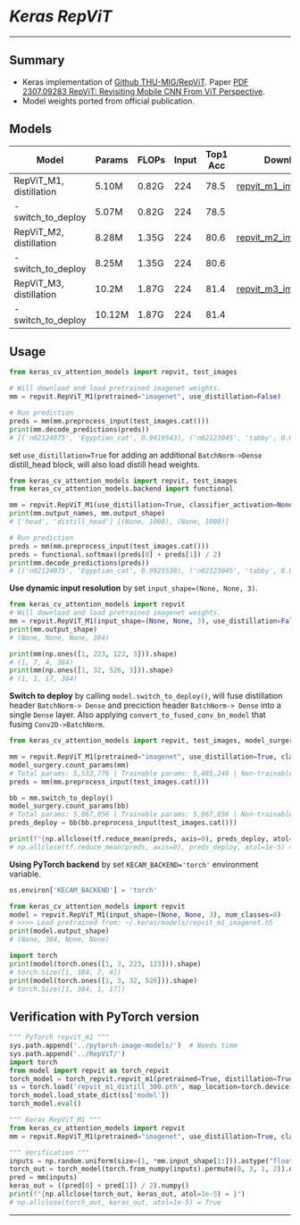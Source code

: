 
# ___Keras RepViT___
***

## Summary
  - Keras implementation of [Github THU-MIG/RepViT](https://github.com/THU-MIG/RepViT). Paper [PDF 2307.09283 RepViT: Revisiting Mobile CNN From ViT Perspective](https://arxiv.org/pdf/2307.09283.pdf).
  - Model weights ported from official publication.
## Models
  | Model                   | Params | FLOPs | Input | Top1 Acc | Download |
  | ----------------------- | ------ | ----- | ----- | -------- | -------- |
  | RepViT_M1, distillation | 5.10M  | 0.82G | 224   | 78.5     | [repvit_m1_imagenet.h5](https://github.com/leondgarse/keras_cv_attention_models/releases/download/levit/repvit_m1_imagenet.h5) |
  | - switch_to_deploy      | 5.07M  | 0.82G | 224   | 78.5     |          |
  | RepViT_M2, distillation | 8.28M  | 1.35G | 224   | 80.6     | [repvit_m2_imagenet.h5](https://github.com/leondgarse/keras_cv_attention_models/releases/download/levit/repvit_m2_imagenet.h5) |
  | - switch_to_deploy      | 8.25M  | 1.35G | 224   | 80.6     |          |
  | RepViT_M3, distillation | 10.2M  | 1.87G | 224   | 81.4     | [repvit_m3_imagenet.h5](https://github.com/leondgarse/keras_cv_attention_models/releases/download/levit/repvit_m3_imagenet.h5) |
  | - switch_to_deploy      | 10.12M | 1.87G | 224   | 81.4     |          |
## Usage
  ```py
  from keras_cv_attention_models import repvit, test_images

  # Will download and load pretrained imagenet weights.
  mm = repvit.RepViT_M1(pretrained="imagenet", use_distillation=False)

  # Run prediction
  preds = mm(mm.preprocess_input(test_images.cat()))
  print(mm.decode_predictions(preds))
  # [('n02124075', 'Egyptian_cat', 0.9019543), ('n02123045', 'tabby', 0.012886077), ...]
  ```
  set `use_distillation=True` for adding an additional `BatchNorm->Dense` distill_head block, will also load distill head weights.
  ```py
  from keras_cv_attention_models import repvit, test_images
  from keras_cv_attention_models.backend import functional

  mm = repvit.RepViT_M1(use_distillation=True, classifier_activation=None)
  print(mm.output_names, mm.output_shape)
  # ['head', 'distill_head'] [(None, 1000), (None, 1000)]

  # Run prediction
  preds = mm(mm.preprocess_input(test_images.cat()))
  preds = functional.softmax((preds[0] + preds[1]) / 2)
  print(mm.decode_predictions(preds))
  # [('n02124075', 'Egyptian_cat', 0.9925538), ('n02123045', 'tabby', 0.002153618), ...]
  ```
  **Use dynamic input resolution** by set `input_shape=(None, None, 3)`.
  ```py
  from keras_cv_attention_models import repvit
  # Will download and load pretrained imagenet weights.
  mm = repvit.RepViT_M1(input_shape=(None, None, 3), use_distillation=False, num_classes=0)
  print(mm.output_shape)
  # (None, None, None, 384)

  print(mm(np.ones([1, 223, 123, 3])).shape)
  # (1, 7, 4, 384)
  print(mm(np.ones([1, 32, 526, 3])).shape)
  # (1, 1, 17, 384)
  ```
  **Switch to deploy** by calling `model.switch_to_deploy()`, will fuse distillation header `BatchNorm-> Dense` and preciction header `BatchNorm-> Dense` into a single `Dense` layer. Also applying `convert_to_fused_conv_bn_model` that fusing `Conv2D->BatchNorm`.
  ```py
  from keras_cv_attention_models import repvit, test_images, model_surgery

  mm = repvit.RepViT_M1(pretrained="imagenet", use_distillation=True, classifier_activation=None)
  model_surgery.count_params(mm)
  # Total params: 5,533,776 | Trainable params: 5,485,248 | Non-trainable params:48,528
  preds = mm(mm.preprocess_input(test_images.cat()))

  bb = mm.switch_to_deploy()
  model_surgery.count_params(bb)
  # Total params: 5,067,056 | Trainable params: 5,067,056 | Non-trainable params:0
  preds_deploy = bb(bb.preprocess_input(test_images.cat()))

  print(f"{np.allclose(tf.reduce_mean(preds, axis=0), preds_deploy, atol=1e-5) = }")
  # np.allclose(tf.reduce_mean(preds, axis=0), preds_deploy, atol=1e-5) = True
  ```
  **Using PyTorch backend** by set `KECAM_BACKEND='torch'` environment variable.
  ```py
  os.environ['KECAM_BACKEND'] = 'torch'

  from keras_cv_attention_models import repvit
  model = repvit.RepViT_M1(input_shape=(None, None, 3), num_classes=0)
  # >>>> Load pretrained from: ~/.keras/models/repvit_m1_imagenet.h5
  print(model.output_shape)
  # (None, 384, None, None)

  import torch
  print(model(torch.ones([1, 3, 223, 123])).shape)
  # torch.Size([1, 384, 7, 4])
  print(model(torch.ones([1, 3, 32, 526])).shape)
  # torch.Size([1, 384, 1, 17])
  ```  
## Verification with PyTorch version
  ```py
  """ PyTorch repvit_m1 """
  sys.path.append('../pytorch-image-models/')  # Needs timm
  sys.path.append('../RepViT/')
  import torch
  from model import repvit as torch_repvit
  torch_model = torch_repvit.repvit_m1(pretrained=True, distillation=True)
  ss = torch.load('repvit_m1_distill_300.pth', map_location=torch.device('cpu'))
  torch_model.load_state_dict(ss['model'])
  torch_model.eval()

  """ Keras RepViT_M1 """
  from keras_cv_attention_models import repvit
  mm = repvit.RepViT_M1(pretrained="imagenet", use_distillation=True, classifier_activation=None)

  """ Verification """
  inputs = np.random.uniform(size=(1, *mm.input_shape[1:])).astype("float32")
  torch_out = torch_model(torch.from_numpy(inputs).permute(0, 3, 1, 2)).detach().numpy()
  pred = mm(inputs)
  keras_out = ((pred[0] + pred[1]) / 2).numpy()
  print(f"{np.allclose(torch_out, keras_out, atol=1e-5) = }")
  # np.allclose(torch_out, keras_out, atol=1e-5) = True
  ```
***

